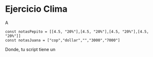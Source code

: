 # Ejercicio Clima

A 

```
const notasPepito = [[4.5, "20%"],[4.5, "20%"],[4.5, "20%"],[4.5, "20%"]]
const notasJuana = ["cop","dollar","","3000","7000"]
```

Donde, tu script tiene un